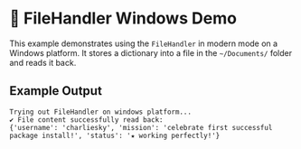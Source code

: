 # 🎉 FileHandler Windows Demo

This example demonstrates using the `FileHandler` in modern mode on a Windows platform.
It stores a dictionary into a file in the `~/Documents/` folder and reads it back.

## Example Output

```
Trying out FileHandler on windows platform...
✔ File content successfully read back:
{'username': 'charliesky', 'mission': 'celebrate first successful package install!', 'status': '★ working perfectly!'}
```
